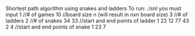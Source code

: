 Shortest path algorithm using snakes and ladders
To run: ./snl 
you must input
1 //# of games
10 //board size n (will result in nxn board size)
3 //# of ladders
2 //# of snakes
34 33 //start and end points of ladder 1
22 12 
77 43
2 4 //start and end points of snake 1
23 7
